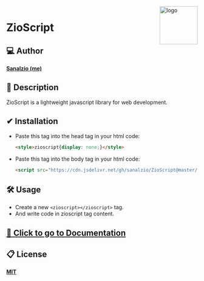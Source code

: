 <img src="./docs/icon.svg" alt="logo" align="right" width=100 />

# ZioScript

## 💻 Author
[**Sanalzio (me)**](https://sanalzio.github.io/)

## 💬 Description
ZioScript is a lightweight javascript library for web development.

## ✔ Installation
- Paste this tag into the head tag in your html code:
    ```html
    <style>zioscript{display: none;}</style>
    ```
- Paste this tag into the body tag in your html code:
    ```html
    <script src="https://cdn.jsdelivr.net/gh/sanalzio/ZioScript@master/index.js"></script>
    ```


## 🛠 Usage
- Create a new `<zioscript></zioscript>` tag.
- And write code in zioscript tag content.

## [📙 Click to go to Documentation](https://sanalzio.github.io/ZioScript/doc.html)

## 📋 License
[**MIT**](https://raw.githubusercontent.com/sanalzio/ZioScript/master/LICENSE)
